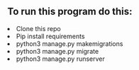 <h2>To run this program do this:</h2>
<li>Clone this repo</li>
<li>Pip install requirements</li>
<li>python3 manage.py makemigrations</li>
<li>python3 manage.py migrate</li>
<li>python3 manage.py runserver</li>
